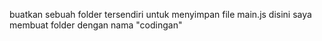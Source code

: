 buatkan sebuah folder tersendiri untuk menyimpan file main.js disini saya membuat folder dengan nama "codingan"
